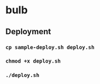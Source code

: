 # bulb

## Deployment
### `cp sample-deploy.sh deploy.sh`
### `chmod +x deploy.sh`
### `./deploy.sh`
